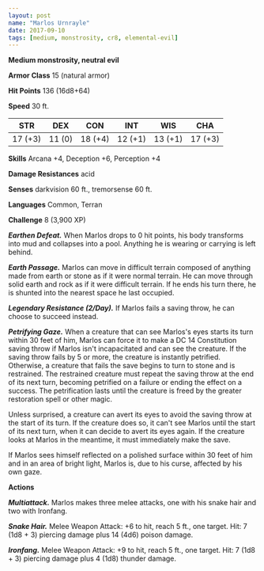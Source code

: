 ```yaml
---
layout: post
name: "Marlos Urnrayle"
date: 2017-09-10
tags: [medium, monstrosity, cr8, elemental-evil]
---
```


**Medium monstrosity, neutral evil**

**Armor Class** 15 (natural armor)

**Hit Points** 136 (16d8+64)

**Speed** 30 ft.

|   STR   |   DEX   |   CON   |   INT   |   WIS   |   CHA   |
|:-----:|:-----:|:-----:|:-----:|:-----:|:-----:|
| 17 (+3) | 11 (0) | 18 (+4) | 12 (+1) | 13 (+1) | 17 (+3) |

**Skills** Arcana +4, Deception +6, Perception +4

**Damage Resistances** acid

**Senses** darkvision 60 ft., tremorsense 60 ft.

**Languages** Common, Terran

**Challenge** 8 (3,900 XP)

***Earthen Defeat.*** When Marlos drops to 0 hit points, his body transforms into mud and collapses into a pool. Anything he is wearing or carrying is left behind.

***Earth Passage.*** Marlos can move in difficult terrain composed of anything made from earth or stone as if it were normal terrain. He can move through solid earth and rock as if it were difficult terrain. If he ends his turn there, he is shunted into the nearest space he last occupied.

***Legendary Resistance (2/Day).*** If Marlos fails a saving throw, he can choose to succeed instead.

***Petrifying Gaze.*** When a creature that can see Marlos's eyes starts its turn within 30 feet of him, Marlos can force it to make a DC 14 Constitution saving throw if Marlos isn't incapacitated and can see the creature. If the saving throw fails by 5 or more, the creature is instantly petrified. Otherwise, a creature that fails the save begins to turn to stone and is restrained. The restrained creature must repeat the saving throw at the end of its next turn, becoming petrified on a failure or ending the effect on a success. The petrification lasts until the creature is freed by the greater restoration spell or other magic.

Unless surprised, a creature can avert its eyes to avoid the saving throw at the start of its turn. If the creature does so, it can't see Marlos until the start of its next turn, when it can decide to avert its eyes again. If the creature looks at Marlos in the meantime, it must immediately make the save.

If Marlos sees himself reflected on a polished surface within 30 feet of him and in an area of bright light, Marlos is, due to his curse, affected by his own gaze.

**Actions**

***Multiattack.*** Marlos makes three melee attacks, one with his snake hair and two with Ironfang.

***Snake Hair.*** Melee Weapon Attack: +6 to hit, reach 5 ft., one target. Hit: 7 (1d8 + 3) piercing damage plus 14 (4d6) poison damage.

***Ironfang.*** Melee Weapon Attack: +9 to hit, reach 5 ft., one target. Hit: 7 (1d8 + 3) piercing damage plus 4 (1d8) thunder damage.

